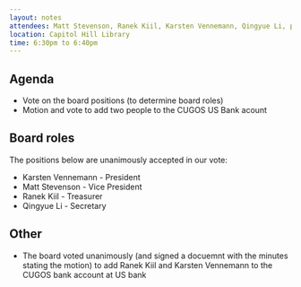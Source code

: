 ```yaml
---
layout: notes
attendees: Matt Stevenson, Ranek Kiil, Karsten Vennemann, Qingyue Li, plus 5 other CUGOS members
location: Capitol Hill Library
time: 6:30pm to 6:40pm
---
```


## Agenda

* Vote on the board positions (to determine board roles)
* Motion and vote to add two people to the CUGOS US Bank acount

## Board roles

The positions below are unanimously accepted in our vote:

* Karsten Vennemann - President
* Matt Stevenson    - Vice President
* Ranek Kiil        - Treasurer
* Qingyue Li        - Secretary

## Other 

* The board voted unanimously (and signed a docuemnt with the minutes stating the motion) to add Ranek Kiil and Karsten Vennemann to the CUGOS bank account at US bank


